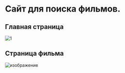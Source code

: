 # Сайт для поиска фильмов.

## Главная страница
![1](https://github.com/TvKerman/FilmSearch/assets/98841638/e682ddd1-48dc-4f5d-bed5-6a39b12514fa)

## Страница фильма
![изображение](https://github.com/TvKerman/FilmSearch/assets/98841638/fd6b6a50-9d25-4fdb-8039-dfdbbbc06c92)
